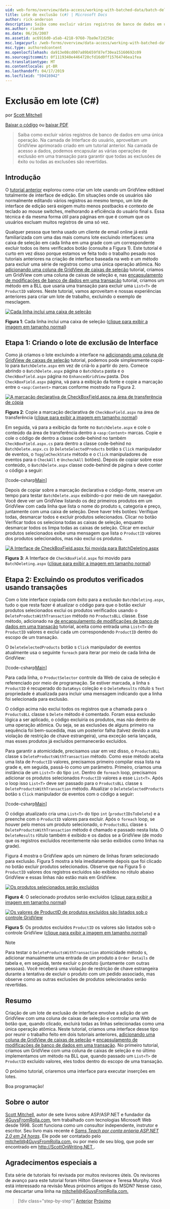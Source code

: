 ```yaml
---
uid: web-forms/overview/data-access/working-with-batched-data/batch-deleting-cs
title: Lote de exclusão (c#) | Microsoft Docs
author: rick-anderson
description: Saiba como excluir vários registros de banco de dados em uma única operação. Na camada de Interface do usuário que criamos em um GridView aprimorado criado em uma sessão tut...
ms.author: riande
ms.date: 06/26/2007
ms.assetid: ac6916d0-a5ab-4218-9760-7ba9e72d258c
msc.legacyurl: /web-forms/overview/data-access/working-with-batched-data/batch-deleting-cs
msc.type: authoredcontent
ms.openlocfilehash: da913e08cd007a89b659f87ef30ea15160692c09
ms.sourcegitcommit: 0f1119340e4464720cfd16d0ff15764746ea1fea
ms.translationtype: MT
ms.contentlocale: pt-BR
ms.lasthandoff: 04/17/2019
ms.locfileid: "59416942"
---
```

# <a name="batch-deleting-c"></a>Exclusão em lote (C#)

por [Scott Mitchell](https://twitter.com/ScottOnWriting)

[Baixar o código](http://download.microsoft.com/download/3/9/f/39f92b37-e92e-4ab3-909e-b4ef23d01aa3/ASPNET_Data_Tutorial_65_CS.zip) ou [baixar PDF](batch-deleting-cs/_static/datatutorial65cs1.pdf)

> Saiba como excluir vários registros de banco de dados em uma única operação. Na camada de Interface do usuário, aproveitam um GridView aprimorado criado em um tutorial anterior. Na camada de acesso a dados, podemos encapsular as várias operações de exclusão em uma transação para garantir que todas as exclusões de êxito ou todas as exclusões são revertidas.


## <a name="introduction"></a>Introdução

O [tutorial anterior](batch-updating-cs.md) explorou como criar um lote usando um GridView editável totalmente de interface de edição. Em situações onde os usuários são normalmente editando vários registros ao mesmo tempo, um lote de interface de edição será exigem muito menos postbacks e contexto de teclado ao mouse switches, melhorando a eficiência do usuário final s. Essa técnica é da mesma forma útil para páginas em que é comum que os usuários excluam muitos registros de uma só vez.

Qualquer pessoa que tenha usado um cliente de email online já está familiarizada com uma das mais comuns lote excluindo interfaces: uma caixa de seleção em cada linha em uma grade com um correspondente excluir todos os itens verificados botão (consulte a Figura 1). Este tutorial é curto em vez disso porque estamos ve feita todo o trabalho pesado nos tutoriais anteriores na criação de interface baseada na web e um método para excluir uma série de registros como uma única operação atômica. No [adicionando uma coluna de GridView de caixas de seleção](../enhancing-the-gridview/adding-a-gridview-column-of-checkboxes-cs.md) tutorial, criamos um GridView com uma coluna de caixas de seleção e, nas [encapsulamento de modificações de banco de dados em uma transação](wrapping-database-modifications-within-a-transaction-cs.md) tutorial, criamos um método em a BLL que usaria uma transação para excluir uma `List<T>` de `ProductID` valores. Neste tutorial, vamos aproveitam e nossas experiências anteriores para criar um lote de trabalho, excluindo o exemplo de mesclagem.


[![Cada linha inclui uma caixa de seleção](batch-deleting-cs/_static/image1.gif)](batch-deleting-cs/_static/image1.png)

**Figura 1**: Cada linha inclui uma caixa de seleção ([clique para exibir a imagem em tamanho normal](batch-deleting-cs/_static/image2.png))


## <a name="step-1-creating-the-batch-deleting-interface"></a>Etapa 1: Criando o lote de exclusão de Interface

Como já criamos o lote excluindo a interface na [adicionando uma coluna de GridView de caixas de seleção](../enhancing-the-gridview/adding-a-gridview-column-of-checkboxes-cs.md) tutorial, podemos pode simplesmente copiá-lo para `BatchDelete.aspx` em vez de criá-lo a partir do zero. Comece abrindo o `BatchDelete.aspx` página o `BatchData` pasta e o `CheckBoxField.aspx` página no `EnhancedGridView` pasta. Dos `CheckBoxField.aspx` página, vá para a exibição da fonte e copie a marcação entre o `<asp:Content>` marcas conforme mostrado na Figura 2.


[![A marcação declarativa de CheckBoxField.aspx na área de transferência de cópia](batch-deleting-cs/_static/image2.gif)](batch-deleting-cs/_static/image3.png)

**Figura 2**: Copie a marcação declarativa de `CheckBoxField.aspx` na área de transferência ([clique para exibir a imagem em tamanho normal](batch-deleting-cs/_static/image4.png))


Em seguida, vá para a exibição da fonte no `BatchDelete.aspx` e cole o conteúdo da área de transferência dentro a `<asp:Content>` marcas. Copie e cole o código de dentro a classe code-behind no também `CheckBoxField.aspx.cs` para dentro a classe code-behind no `BatchDelete.aspx.cs` (o `DeleteSelectedProducts` botão s `Click` manipulador de eventos, o `ToggleCheckState` método e o `Click` manipuladores de eventos para o `CheckAll` e `UncheckAll` botões). Depois de copiar sobre esse conteúdo, o `BatchDelete.aspx` classe code-behind de página s deve conter o código a seguir:


[!code-csharp[Main](batch-deleting-cs/samples/sample1.cs)]

Depois de copiar sobre a marcação declarativa e código-fonte, reserve um tempo para testar `BatchDelete.aspx` exibindo-o por meio de um navegador. Você deve ver um GridView listando os dez primeiros produtos em um GridView com cada linha que lista o nome do produto s, categoria e preço, juntamente com uma caixa de seleção. Deve haver três botões: Verifique todas, desmarcar todos e excluir produtos selecionados. Clicar no botão Verificar todos os seleciona todas as caixas de seleção, enquanto desmarcar todos os limpa todas as caixas de seleção. Clicar em excluir produtos selecionados exibe uma mensagem que lista o `ProductID` valores dos produtos selecionados, mas não exclui os produtos.


[![A Interface de CheckBoxField.aspx foi movida para BatchDeleting.aspx](batch-deleting-cs/_static/image3.gif)](batch-deleting-cs/_static/image5.png)

**Figura 3**: A Interface de `CheckBoxField.aspx` foi movido para `BatchDeleting.aspx` ([clique para exibir a imagem em tamanho normal](batch-deleting-cs/_static/image6.png))


## <a name="step-2-deleting-the-checked-products-using-transactions"></a>Etapa 2: Excluindo os produtos verificados usando transações

Com o lote interface copiada com êxito para a exclusão `BatchDeleting.aspx`, tudo o que resta fazer é atualizar o código para que o botão excluir produtos selecionados exclui os produtos verificados usando o `DeleteProductsWithTransaction` método no `ProductsBLL` classe. Esse método, adicionado na [de encapsulamento de modificações de banco de dados em uma transação](wrapping-database-modifications-within-a-transaction-cs.md) tutorial, aceita como entrada uma `List<T>` de `ProductID` valores e exclui cada um correspondendo `ProductID` dentro do escopo de um transação.

O `DeleteSelectedProducts` botão s `Click` manipulador de eventos atualmente usa o seguinte `foreach` para iterar por meio de cada linha de GridView:


[!code-csharp[Main](batch-deleting-cs/samples/sample2.cs)]

Para cada linha, o `ProductSelector` controle da Web de caixa de seleção é referenciado por meio de programação. Se estiver marcada, a linha s `ProductID` é recuperado do `DataKeys` coleção e o `DeleteResults` rótulo s `Text` propriedade é atualizada para incluir uma mensagem indicando que a linha foi selecionada para exclusão.

O código acima não exclui todos os registros que a chamada para o `ProductsBLL` classe s `Delete` método é comentado. Foram essa exclusão lógica a ser aplicado, o código excluiria os produtos, mas não dentro de uma operação atômica. Ou seja, se as exclusões de alguns primeiro na sequência foi bem-sucedida, mas um posterior falha (talvez devido a uma violação de restrição de chave estrangeira), uma exceção seria lançada, mas esses produtos já excluídos permanecerão excluídos.

Para garantir a atomicidade, precisamos usar em vez disso, o `ProductsBLL` classe s `DeleteProductsWithTransaction` método. Como esse método aceita uma lista de `ProductID` valores, precisamos primeiro compilar essa lista na grade e, em seguida, passá-lo como um parâmetro. Primeiro, criamos uma instância de um `List<T>` do tipo `int`. Dentro de `foreach` loop, precisamos adicionar os produtos selecionados `ProductID` valores a esse `List<T>`. Após o loop isso `List<T>` deve ser passado para o `ProductsBLL` classe s `DeleteProductsWithTransaction` método. Atualizar o `DeleteSelectedProducts` botão s `Click` manipulador de eventos com o código a seguir:


[!code-csharp[Main](batch-deleting-cs/samples/sample3.cs)]

O código atualizado cria uma `List<T>` do tipo `int` (`productIDsToDelete`) e a preenche com o `ProductID` valores para excluir. Após o `foreach` loop, se houver pelo menos um produto selecionado, o `ProductsBLL` classe s `DeleteProductsWithTransaction` método é chamado e passado nesta lista. O `DeleteResults` rótulo também é exibido e os dados se a GridView (de modo que os registros excluídos recentemente não serão exibidos como linhas na grade).

Figura 4 mostra o GridView após um número de linhas foram selecionado para exclusão. Figura 5 mostra a tela imediatamente depois que foi clicado no botão excluir produtos selecionados. Observe que na Figura 5 o `ProductID` valores dos registros excluídos são exibidos no rótulo abaixo GridView e essas linhas não estão mais em GridView.


[![Os produtos selecionados serão excluídos](batch-deleting-cs/_static/image4.gif)](batch-deleting-cs/_static/image7.png)

**Figura 4**: O selecionado produtos serão excluídos ([clique para exibir a imagem em tamanho normal](batch-deleting-cs/_static/image8.png))


[![Os valores de ProductID de produtos excluídos são listados sob o controle GridView](batch-deleting-cs/_static/image5.gif)](batch-deleting-cs/_static/image9.png)

**Figura 5**: Os produtos excluídos `ProductID` os valores são listados sob o controle GridView ([clique para exibir a imagem em tamanho normal](batch-deleting-cs/_static/image10.png))


> [!NOTE]
> Para testar o `DeleteProductsWithTransaction` atomicidade método s, adicionar manualmente uma entrada de um produto a `Order Details` de tabela e, em seguida, tente excluir o produto (juntamente com outras pessoas). Você receberá uma violação de restrição de chave estrangeira durante a tentativa de excluir o produto com um pedido associado, mas observe como as outras exclusões de produtos selecionados serão revertidas.


## <a name="summary"></a>Resumo

Criação de um lote de exclusão de interface envolve a adição de um GridView com uma coluna de caixas de seleção e controlar uma Web de botão que, quando clicado, excluirá todas as linhas selecionadas como uma única operação atômica. Neste tutorial, criamos uma interface desse tipo por reunir o trabalho feito em dois tutoriais anteriores, [adicionando uma coluna de GridView de caixas de seleção](../enhancing-the-gridview/adding-a-gridview-column-of-checkboxes-cs.md) e [encapsulamento de modificações de banco de dados em uma transação](wrapping-database-modifications-within-a-transaction-cs.md). No primeiro tutorial, criamos um GridView com uma coluna de caixas de seleção e no último implementamos um método na BLL que, quando passado um `List<T>` de `ProductID` excluído valores, eles todos dentro do escopo de uma transação.

O próximo tutorial, criaremos uma interface para executar inserções em lotes.

Boa programação!

## <a name="about-the-author"></a>Sobre o autor

[Scott Mitchell](http://www.4guysfromrolla.com/ScottMitchell.shtml), autor de sete livros sobre ASP/ASP.NET e fundador da [4GuysFromRolla.com](http://www.4guysfromrolla.com), tem trabalhado com tecnologias Microsoft Web desde 1998. Scott funciona como um consultor independente, instrutor e escritor. Seu livro mais recente é [ *Sams Teach por conta própria ASP.NET 2.0 em 24 horas*](https://www.amazon.com/exec/obidos/ASIN/0672327384/4guysfromrollaco). Ele pode ser contatado pelo [ mitchell@4GuysFromRolla.com.](mailto:mitchell@4GuysFromRolla.com) ou por meio de seu blog, que pode ser encontrado em [ http://ScottOnWriting.NET ](http://ScottOnWriting.NET).

## <a name="special-thanks-to"></a>Agradecimentos especiais a

Esta série de tutoriais foi revisada por muitos revisores úteis. Os revisores de avanço para este tutorial foram Hilton Giesenow e Teresa Murphy. Você está interessado na revisão Meus próximos artigos do MSDN? Nesse caso, me descartar uma linha na [ mitchell@4GuysFromRolla.com.](mailto:mitchell@4GuysFromRolla.com)

> [!div class="step-by-step"]
> [Anterior](batch-updating-cs.md)
> [Próximo](batch-inserting-cs.md)
